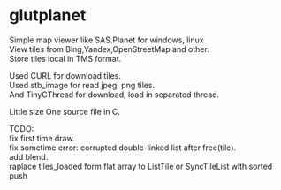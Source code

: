 # glutplanet
Simple map viewer like SAS.Planet for windows, linux<br>
View tiles from Bing,Yandex,OpenStreetMap and other.<br>
Store tiles local in TMS format.<br>

Used CURL for download tiles.<br>
Used stb_image for read jpeg, png tiles.<br>
And TinyCThread for download, load in separated thread.<br>

Little size One source file in C.<br>

TODO:<br>
fix first time draw.<br>
fix sometime error: corrupted double-linked list after free(tile).<br>
add blend.<br>
raplace tiles_loaded form flat array to ListTile or SyncTileList with sorted push
